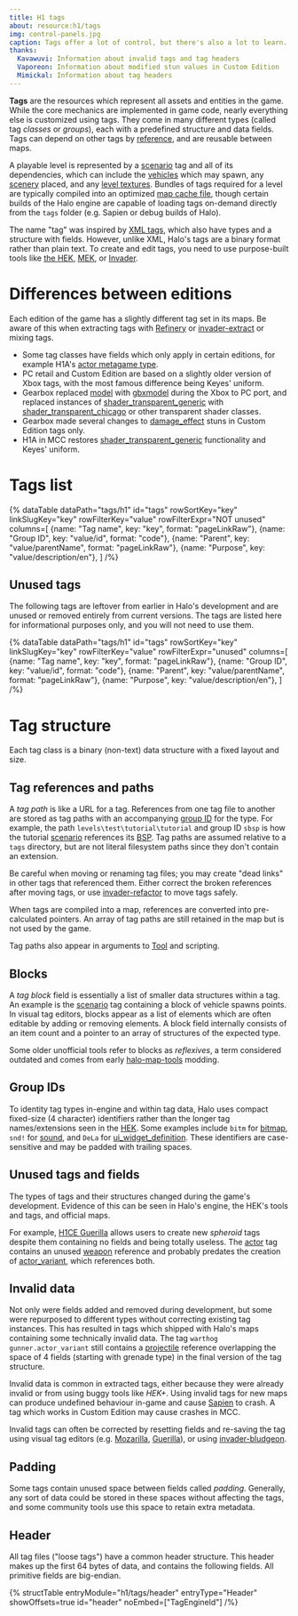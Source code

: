 ```yaml
---
title: H1 tags
about: resource:h1/tags
img: control-panels.jpg
caption: Tags offer a lot of control, but there's also a lot to learn. Try to focus on one area at a time if you're new.
thanks:
  Kavawuvi: Information about invalid tags and tag headers
  Vaporeon: Information about modified stun values in Custom Edition
  Mimickal: Information about tag headers
---
```

**Tags** are the resources which represent all assets and entities in the game. While the core mechanics are implemented in game code, nearly everything else is customized using tags. They come in many different types (called tag _classes_ or _groups_), each with a predefined structure and data fields. Tags can depend on other tags by [reference](#tag-references-and-paths), and are reusable between maps.

A playable level is represented by a [scenario](~) tag and all of its dependencies, which can include the [vehicles](~vehicle) which may spawn, any [scenery](~) placed, and any [level textures](~bitmap). Bundles of tags required for a level are typically compiled into an optimized [map cache file](~map), though certain builds of the Halo engine are capable of loading tags on-demand directly from the `tags` folder (e.g. Sapien or debug builds of Halo).

The name "tag" was inspired by [XML tags][about-xml], which also have types and a structure with fields. However, unlike XML, Halo's tags are a binary format rather than plain text. To create and edit tags, you need to use purpose-built tools like [the HEK](~hek), [MEK](~), or [Invader](~).

# Differences between editions
Each edition of the game has a slightly different tag set in its maps. Be aware of this when extracting tags with [Refinery](~) or [invader-extract](~) or mixing tags.

* Some tag classes have fields which only apply in certain editions, for example H1A's [actor metagame type](~actor_variant#tag-field-metagame-type).
* PC retail and Custom Edition are based on a slightly older version of Xbox tags, with the most famous difference being Keyes' uniform.
* Gearbox replaced [model](~) with [gbxmodel](~) during the Xbox to PC port, and replaced instances of [shader_transparent_generic](~) with [shader_transparent_chicago](~) or other transparent shader classes.
* Gearbox made several changes to [damage_effect](~) stuns in Custom Edition tags only.
* H1A in MCC restores [shader_transparent_generic](~) functionality and Keyes' uniform.

# Tags list

{% dataTable
  dataPath="tags/h1"
  id="tags"
  rowSortKey="key"
  linkSlugKey="key"
  rowFilterKey="value"
  rowFilterExpr="NOT unused"
  columns=[
    {name: "Tag name", key: "key", format: "pageLinkRaw"},
    {name: "Group ID", key: "value/id", format: "code"},
    {name: "Parent", key: "value/parentName", format: "pageLinkRaw"},
    {name: "Purpose", key: "value/description/en"},
  ]
/%}

## Unused tags
The following tags are leftover from earlier in Halo's development and are unused or removed entirely from current versions. The tags are listed here for informational purposes only, and you will not need to use them.

{% dataTable
  dataPath="tags/h1"
  id="tags"
  rowSortKey="key"
  linkSlugKey="key"
  rowFilterKey="value"
  rowFilterExpr="unused"
  columns=[
    {name: "Tag name", key: "key", format: "pageLinkRaw"},
    {name: "Group ID", key: "value/id", format: "code"},
    {name: "Parent", key: "value/parentName", format: "pageLinkRaw"},
    {name: "Purpose", key: "value/description/en"},
  ]
/%}

# Tag structure
Each tag class is a binary (non-text) data structure with a fixed layout and size.

## Tag references and paths
A _tag path_ is like a URL for a tag. References from one tag file to another are stored as tag paths with an accompanying [group ID](#group-ids) for the type. For example, the path `levels\test\tutorial\tutorial` and group ID `sbsp` is how the tutorial [scenario](~) references its [BSP](~scenario_structure_bsp). Tag paths are assumed relative to a `tags` directory, but are not literal filesystem paths since they don't contain an extension.

Be careful when moving or renaming tag files; you may create "dead links" in other tags that referenced them. Either correct the broken references after moving tags, or use [invader-refactor](~invader) to move tags safely.

When tags are compiled into a map, references are converted into pre-calculated pointers. An array of tag paths are still retained in the map but is not used by the game.

Tag paths also appear in arguments to [Tool](~) and scripting.

## Blocks
A _tag block_ field is essentially a list of smaller data structures within a tag. An example is the [scenario](~) tag containing a block of vehicle spawns points. In visual tag editors, blocks appear as a list of elements which are often editable by adding or removing elements. A block field internally consists of an item count and a pointer to an array of structures of the expected type.

Some older unofficial tools refer to blocks as _reflexives_, a term considered outdated and comes from early [halo-map-tools](~) modding.

## Group IDs
To identity tag types in-engine and within tag data, Halo uses compact fixed-size (4 character) identifiers rather than the longer tag names/extensions seen in the [HEK](~). Some examples include `bitm` for [bitmap](~bitmap), `snd!` for [sound](~), and `DeLa` for [ui_widget_definition](~). These identifiers are case-sensitive and may be padded with trailing spaces.

## Unused tags and fields
The types of tags and their structures changed during the game's development. Evidence of this can be seen in Halo's engine, the HEK's tools and tags, and official maps.

For example, [H1CE Guerilla](~hek/guerilla) allows users to create new _spheroid_ tags despite them containing no fields and being totally useless. The [actor](~) tag contains an unused [weapon](~) reference and probably predates the creation of [actor_variant](~), which references both.

## Invalid data
Not only were fields added and removed during development, but some were repurposed to different types without correcting existing tag instances. This has resulted in tags which shipped with Halo's maps containing some technically invalid data. The tag `warthog gunner.actor_variant` still contains a [projectile](~) reference overlapping the space of 4 fields (starting with grenade type) in the final version of the tag structure.

Invalid data is common in extracted tags, either because they were already invalid or from using buggy tools like _HEK+_. Using invalid tags for new maps can produce undefined behaviour in-game and cause [Sapien](~) to crash. A tag which works in Custom Edition may cause crashes in MCC.

Invalid tags can often be corrected by resetting fields and re-saving the tag using visual tag editors (e.g. [Mozarilla](~mek), [Guerilla](~)), or using [invader-bludgeon](~invader).

## Padding
Some tags contain unused space between fields called _padding_. Generally, any sort of data could be stored in these spaces without affecting the tags, and some community tools use this space to retain extra metadata.

## Header

All tag files ("loose tags") have a common header structure. This header makes up the first 64 bytes of data, and contains the following fields. All primitive fields are big-endian.

{% structTable
  entryModule="h1/tags/header"
  entryType="Header"
  showOffsets=true
  id="header"
  noEmbed=["TagEngineId"]
/%}

[about-xml]: https://en.wikipedia.org/wiki/XML#Key_terminology
